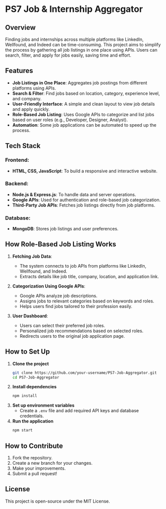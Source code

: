 # PS7 Job & Internship Aggregator

## Overview
Finding jobs and internships across multiple platforms like LinkedIn, Wellfound, and Indeed can be time-consuming. This project aims to simplify the process by gathering all job listings in one place using APIs. Users can search, filter, and apply for jobs easily, saving time and effort.

## Features
- **Job Listings in One Place**: Aggregates job postings from different platforms using APIs.
- **Search & Filter**: Find jobs based on location, category, experience level, and company.
- **User-Friendly Interface**: A simple and clean layout to view job details and apply quickly.
- **Role-Based Job Listing**: Uses Google APIs to categorize and list jobs based on user roles (e.g., Developer, Designer, Analyst).
- **Automation**: Some job applications can be automated to speed up the process.

## Tech Stack
### Frontend:
- **HTML, CSS, JavaScript**: To build a responsive and interactive website.

### Backend:
- **Node.js & Express.js**: To handle data and server operations.
- **Google APIs**: Used for authentication and role-based job categorization.
- **Third-Party Job APIs**: Fetches job listings directly from job platforms.

### Database:
- **MongoDB**: Stores job listings and user preferences.

## How Role-Based Job Listing Works
1. **Fetching Job Data**:
   - The system connects to job APIs from platforms like LinkedIn, Wellfound, and Indeed.
   - Extracts details like job title, company, location, and application link.

2. **Categorization Using Google APIs**:
   - Google APIs analyze job descriptions.
   - Assigns jobs to relevant categories based on keywords and roles.
   - Helps users find jobs tailored to their profession easily.

3. **User Dashboard**:
   - Users can select their preferred job roles.
   - Personalized job recommendations based on selected roles.
   - Redirects users to the original job application page.

## How to Set Up
1. **Clone the project**
   ```sh
   git clone https://github.com/your-username/PS7-Job-Aggregator.git
   cd PS7-Job-Aggregator
   ```
2. **Install dependencies**
   ```sh
   npm install
   ```
3. **Set up environment variables**
   - Create a `.env` file and add required API keys and database credentials.
4. **Run the application**
   ```sh
   npm start
   ```

## How to Contribute
1. Fork the repository.
2. Create a new branch for your changes.
3. Make your improvements.
4. Submit a pull request!

## License
This project is open-source under the MIT License.

